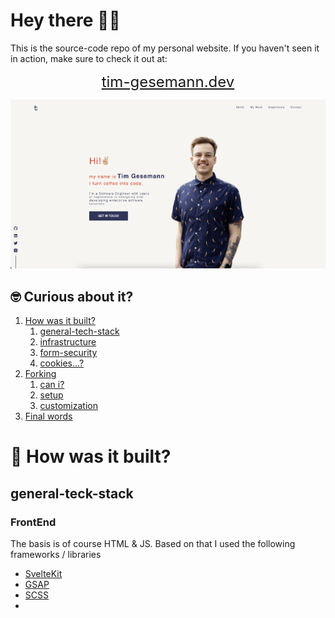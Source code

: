 # Hey there 👋🏼

This is the source-code repo of my personal website. If you haven't seen it in action, make sure to check it out at:

<div align="center">
  <a href="https://tim-gesemann.dev" style="font-size: 24px;">tim-gesemann.dev</a>
</div>

![landing-page-screenshot](readme-assets/landing-page.png)

## 🤓 Curious about it?

1. [How was it built?](#how-was-it-built)
   1. [general-tech-stack](#general-tech-stack)
   2. [infrastructure](#infrastructure)
   3. [form-security](#form-security)
   4. [cookies...?](#cookies)
2. [Forking](#forking)
   1. [can i?](#can-i?)
   2. [setup](#setup)
   3. [customization](#customization)
3. [Final words](#final-words)

# 🤔 How was it built?

## general-teck-stack

### FrontEnd

The basis is of course HTML & JS. Based on that I used the following frameworks / libraries

- [SvelteKit](https://kit.svelte.dev/)
- [GSAP](https://gsap.com/)
- [SCSS](https://sass-lang.com/)
- 
